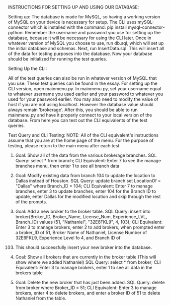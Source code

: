 INSTRUCTIONS FOR SETTING UP AND USING OUR DATABASE:

Setting up:
The database is made for MySQL, so having a working version of MySQL on your device is necessary for setup. The CLI uses mySQL-connector which is installed with the command: pip install mysql-connector-python. Remember the username and password you use for setting up the database, because it will be necessary for using the CLI later. Once in whatever version of MySQL you choose to use, run db.sql, which will set up the initial database and schemas.
Next, run InsertData.sql. This will insert all of the data for testing purposes into the database. Now your database should be initialized for running the test queries.


Setting Up the CLI:

All of the test queries can also be run in whatever version of MySQL that you use. These test queries can be found in the essay.
For setting up the CLI version, open mainmenu.py. In mainmenu.py, set your username equal to whatever username you used earlier and your password to whatever you used for your password earlier. You may also need to modify the value of host if you are not using localhost. However the database value should always remain 'brokerage'. 
After this, you should be able to run mainmenu.py and have it properly connect to your local version of the database. From here you can test out the CLI equivalents of the test queries.

Test Query and CLI Testing:
NOTE: All of the CLI equivalent's instructions assume that you are at the home page of the menu. For the purpose of testing, please return to the main menu after each test. 

1) Goal: Show all of the data from the various brokerage branches.
  SQL Query: select * from branch;
  CLI Equivalent: Enter 7 to see the manage branches menu, then enter 1 to see all branch data

2) Goal: Modify existing data from branch 104 to update the location to Dallas instead of Houston.
  SQL Query: update branch set LocationOf = "Dallas" where Branch_ID = 104;
  CLI Equivalent: Enter 7 to manage branches, enter 3 to update branches, enter 104 for the Branch ID to update, enter Dallas for the modified location and skip through the rest of the prompts. 

3) Goal: Add a new broker to the broker table.
  SQL Query: insert into broker(Broker_ID, Broker_Name, License_Num, Experience_LVL, Branch_ID)
             values (51, "Nathaniel", "32E6FKL9", 4, 103);
  CLI Equivalent: Enter 3 to manage brokers, enter 2 to add brokers, when prompted enter a broker_ID of 51, Broker Name of Nathaniel, License Number of 32E6FKL9, Experience Level fo 4, and Branch ID of 
103. This should successfully insert your new broker into the database. 

4) Goal: Show all brokers that are currently in the broker table (This will show where we added Nathaniel)
  SQL Query: select * from broker;
  CLI Equivalent: Enter 3 to manage brokers, enter 1 to see all data in the brokers table

5) Goal: Delete the new broker that has just been added.
  SQL Query: delete from broker where Broker_ID = 51;
  CLI Equivalent: Enter 3 to manage brokers, enter 4 to delete brokers, and enter a broker ID of 51 to delete Nathaniel from the table. 
